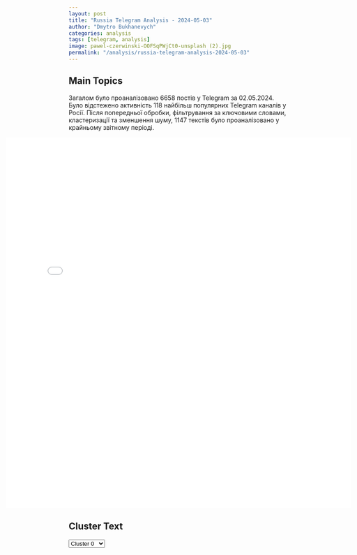 ```yaml
---
layout: post
title: "Russia Telegram Analysis - 2024-05-03"
author: "Dmytro Bukhanevych"
categories: analysis
tags: [telegram, analysis]
image: pawel-czerwinski-OOFSqPWjCt0-unsplash (2).jpg
permalink: "/analysis/russia-telegram-analysis-2024-05-03"
---
```


<style>
    /* Adjusting iframe-container styles */
    .wide-iframe-container {
        width: calc(100% + 30vw);  /* Extending the width */
        margin-left: -15vw;       /* Negative margin to push to the left */
        overflow: hidden;         /* In case the iframe content spills over */
    }

    .wide-iframe-container iframe {
        width: 100%;  /* Making the iframe take the full width of its container */
        border: none; /* Removing any borders from the iframe */
    }

    /* Toggle mechanism */
    .hidden {
        display: none;
    }
    
    .show-content-target:checked + .show-content {
        display: block;
    }
</style>

<h2>Main Topics</h2>
<p>Загалом було проаналізовано 6658 постів у Telegram за 02.05.2024. Було відстежено активність 118 найбільш популярних Telegram каналів у Росії. Після попередньої обробки, фільтрування за ключовими словами, кластеризації та зменшення шуму, 1147 текстів було проаналізовано у крайньому звітному періоді.</p>
<!-- Embedding Main Plotly Visualization -->
<div class="wide-iframe-container">
    <iframe src="{{site.baseurl}}/visualizations/2024-05-03/fig_topics_time.html" height="850"></iframe>
</div>


<h2>Cluster Text</h2>

<!-- Dropdown to select a cluster -->
<select id="clusterSelector" onchange="displayClusterText()">
<option value="0">Cluster 0</option><option value="1">Cluster 1</option><option value="2">Cluster 2</option><option value="3">Cluster 3</option><option value="4">Cluster 4</option><option value="5">Cluster 5</option><option value="6">Cluster 6</option><option value="7">Cluster 7</option><option value="8">Cluster 8</option><option value="9">Cluster 9</option><option value="10">Cluster 10</option><option value="11">Cluster 11</option><option value="12">Cluster 12</option><option value="13">Cluster 13</option><option value="14">Cluster 14</option>
</select>

<!-- Display area for the selected cluster's text -->
<div id="clusterTextDisplay" class="hidden"></div>

<script type="text/javascript">
    var clusterDetails = {"0": "<b>Total Posts:</b> 219<br><b>Date:</b> 2024-05-02 16:27:04+00:00<br><b>Author:</b> mozhemobyasnit<br><b>Link:</b> https://t.me/s/mozhemobyasnit/17869<br><b>Subscribers:</b> 475116<br><b>Text:</b> \u0422\u0435\u043a\u0441\u0442: \ud83e\udd80\ud83e\uddd1\u200d\u2708\ufe0f\u2753\u00ab\u0414\u044e\u043c\u0438\u043d \u043c\u043e\u0436\u0435\u0442 \u043e\u043a\u0430\u0437\u0430\u0442\u044c\u0441\u044f \u043a\u043e\u043c\u043f\u0440\u043e\u043c\u0438\u0441\u0441\u043d\u044b\u043c \u0432\u0430\u0440\u0438\u0430\u043d\u0442\u043e\u043c\u00bb. \u0410\u0431\u0431\u0430\u0441 \u0413\u0430\u043b\u043b\u044f\u043c\u043e\u0432 \u2014 \u043e \u0448\u0430\u043d\u0441\u0430\u0445 \u0428\u043e\u0439\u0433\u0443 \u0443\u0441\u0438\u0434\u0435\u0442\u044c \u0432 \u043a\u0440\u0435\u0441\u043b\u0435 \u043c\u0438\u043d\u0438\u0441\u0442\u0440\u0430 \u043e\u0431\u043e\u0440\u043e\u043d\u044b \u0438 \u0432\u043e\u0437\u043c\u043e\u0436\u043d\u043e\u043c \u043a\u0430\u043d\u0434\u0438\u0434\u0430\u0442\u0435 \u043d\u0430 \u0435\u0433\u043e \u0437\u0430\u043c\u0435\u043d\u0443.\u0421\u0435\u0433\u043e\u0434\u043d\u044f \u0412\u043b\u0430\u0434\u0438\u043c\u0438\u0440 \u041f\u0443\u0442\u0438\u043d \u043f\u0440\u043e\u0432\u0435\u043b \u0432\u0441\u0442\u0440\u0435\u0447\u0443 \u0441 \u0433\u0443\u0431\u0435\u0440\u043d\u0430\u0442\u043e\u0440\u043e\u043c \u0422\u0443\u043b\u044c\u0441\u043a\u043e\u0439 \u043e\u0431\u043b\u0430\u0441\u0442\u0438. \u0410\u043b\u0435\u043a\u0441\u0435\u0439 \u0414\u044e\u043c\u0438\u043d \u043d\u0430\u0447\u0430\u043b \u0440\u0430\u0437\u0433\u043e\u0432\u043e\u0440 \u0441 \u0440\u0430\u0441\u0441\u043a\u0430\u0437\u0430 \u043e \u043f\u043e\u0434\u0434\u0435\u0440\u0436\u043a\u0435 \u0443\u0447\u0430\u0441\u0442\u043d\u0438\u043a\u043e\u0432 \u0432\u043e\u0439\u043d\u044b. \u041d\u0430\u043a\u0430\u043d\u0443\u043d\u0435 \u043c\u0430\u0439\u0441\u043a\u043e\u0439 \u0440\u043e\u0442\u0430\u0446\u0438\u0438 \u043f\u0440\u0430\u0432\u0438\u0442\u0435\u043b\u044c\u0441\u0442\u0432\u0430 \u043e\u0441\u043d\u043e\u0432\u043d\u0430\u044f \u0438\u043d\u0442\u0440\u0438\u0433\u0430 \u2014\u00a0\u0441\u0443\u0434\u044c\u0431\u0430 \u0433\u043b\u0430\u0432\u044b \u041c\u0438\u043d\u043e\u0431\u043e\u0440\u043e\u043d\u044b, \u0447\u0435\u0439 \u0437\u0430\u043c\u0435\u0441\u0442\u0438\u0442\u0435\u043b\u044c \u0422\u0438\u043c\u0443\u0440 \u0418\u0432\u0430\u043d\u043e\u0432 \u043e\u043a\u0430\u0437\u0430\u043b\u0441\u044f \u0432 \u0430\u043f\u0440\u0435\u043b\u0435 \u0437\u0430 \u0440\u0435\u0448\u0435\u0442\u043a\u043e\u0439. \u00ab\u0417\u043d\u0430\u044e, \u0447\u0442\u043e \u043a\u043b\u0430\u043d \u041a\u043e\u0432\u0430\u043b\u044c\u0447\u0443\u043a\u043e\u0432 \u0431\u044b\u043b \u0431\u044b \u0440\u0430\u0434 \u0432\u0438\u0434\u0435\u0442\u044c \u043d\u0430 \u044d\u0442\u043e\u043c \u043c\u0435\u0441\u0442\u0435 \u0414\u044e\u043c\u0438\u043d\u0430, \u2014 \u0440\u0430\u0441\u0441\u043a\u0430\u0437\u0430\u043b \u0432 \u0438\u043d\u0442\u0435\u0440\u0432\u044c\u044e \u00ab\u041c\u041e\u00bb \u043f\u043e\u043b\u0438\u0442\u043e\u043b\u043e\u0433, \u044d\u043a\u0441-\u0441\u043f\u0438\u0447\u0440\u0430\u0439\u0442\u0435\u0440 \u041f\u0443\u0442\u0438\u043d\u0430 \u0410\u0431\u0431\u0430\u0441 \u0413\u0430\u043b\u043b\u044f\u043c\u043e\u0432 (\u043f\u0440\u0438\u0437\u043d\u0430\u043d \u041c\u0438\u043d\u044e\u0441\u0442\u043e\u043c \u0420\u0424 \u0438\u043d\u043e\u0430\u0433\u0435\u043d\u0442\u043e\u043c). \u2014  \u042d\u0442\u043e \u0441\u0435\u0440\u044c\u0435\u0437\u043d\u044b\u0435 \u0438\u0433\u0440\u043e\u043a\u0438, \u0445\u043e\u0442\u044f \u0441\u0435\u0439\u0447\u0430\u0441 \u0438\u0445 \u043f\u043e\u0437\u0438\u0446\u0438\u0438 \u0441\u043b\u0430\u0431\u0435\u044e\u0442 \u043f\u043e \u0441\u0440\u0430\u0432\u043d\u0435\u043d\u0438\u044e \u0441 \u043f\u043e\u0437\u0438\u0446\u0438\u044f\u043c\u0438 \u0433\u0440\u0443\u043f\u043f\u044b \u041f\u0430\u0442\u0440\u0443\u0448\u0435\u0432\u0430. \u0418 \u0443 \u041f\u0443\u0442\u0438\u043d\u0430 \u043b\u0438\u0447\u043d\u044b\u0435 \u043e\u0442\u043d\u043e\u0448\u0435\u043d\u0438\u044f \u0441 \u0414\u044e\u043c\u0438\u043d\u044b\u043c \u043e\u0447\u0435\u043d\u044c \u0445\u043e\u0440\u043e\u0448\u0438\u0435\u00bb. \u00ab\u0414\u044e\u043c\u0438\u043d \u2014 \u043e\u0434\u0438\u043d \u0438\u0437 \u043d\u0435\u043c\u043d\u043e\u0433\u0438\u0445, \u043a\u0442\u043e \u043c\u043e\u0436\u0435\u0442 \u043d\u0430\u043b\u0430\u0434\u0438\u0442\u044c \u0434\u0438\u0430\u043b\u043e\u0433 \u0441\u043e \u0432\u0441\u0435\u043c\u0438, \u2014 \u043f\u0440\u043e\u0434\u043e\u043b\u0436\u0430\u0435\u0442 \u044d\u043a\u0441\u043f\u0435\u0440\u0442. \u2014 \u0418 \u0441 \u0421\u0435\u0447\u0438\u043d\u044b\u043c: \u0443 \u043d\u0438\u0445 \u0440\u0430\u043d\u044c\u0448\u0435 \u0431\u044b\u043b\u0438 \u043f\u0440\u043e\u0442\u0438\u0432\u043e\u0440\u0435\u0447\u0438\u044f, \u043d\u043e \u0432 \u043f\u043e\u0441\u043b\u0435\u0434\u043d\u0438\u0435 \u0433\u043e\u0434\u044b \u043e\u043d\u0438 \u0438\u0445 \u0441\u043d\u044f\u043b\u0438. \u0414\u044e\u043c\u0438\u043d \u043c\u043e\u0436\u0435\u0442 \u043e\u043a\u0430\u0437\u0430\u0442\u044c\u0441\u044f \u043a\u043e\u043c\u043f\u0440\u043e\u043c\u0438\u0441\u0441\u043d\u044b\u043c \u0432\u0430\u0440\u0438\u0430\u043d\u0442\u043e\u043c\u00bb.\u0415\u0441\u043b\u0438 \u041f\u0443\u0442\u0438\u043d \u0440\u0435\u0448\u0438\u0442 \u043c\u0435\u043d\u044f\u0442\u044c \u0440\u0443\u043a\u043e\u0432\u043e\u0434\u0441\u0442\u0432\u043e \u041c\u0438\u043d\u043e\u0431\u043e\u0440\u043e\u043d\u044b, \u0442\u043e \u0443 \u043d\u0435\u0433\u043e \u0435\u0441\u0442\u044c \u0434\u043b\u044f \u044d\u0442\u043e\u0433\u043e \u0432\u0441\u0435 \u043e\u0441\u043d\u043e\u0432\u0430\u043d\u0438\u044f: \u00ab\u041e\u043d\u0438 \u043f\u043e\u0434\u0432\u0435\u043b\u0438 \u043f\u0440\u0435\u0437\u0438\u0434\u0435\u043d\u0442\u0430, \u043f\u043e\u0434\u0441\u0442\u0430\u0432\u0438\u043b\u0438 \u0435\u0433\u043e. \u041e\u043d, \u043e\u043f\u0438\u0440\u0430\u044f\u0441\u044c \u043d\u0430 \u0438\u0445 \u0438\u043d\u0444\u043e\u0440\u043c\u0430\u0446\u0438\u044e \u043e \u0441\u043e\u0441\u0442\u043e\u044f\u043d\u0438\u0438 \u0430\u0440\u043c\u0438\u0438, \u043d\u0430\u043c\u0435\u0440\u0435\u0432\u0430\u043b\u0441\u044f \u0432\u0437\u044f\u0442\u044c \u041a\u0438\u0435\u0432 \u0437\u0430 \u0442\u0440\u0438 \u0434\u043d\u044f. \u041f\u0440\u043e\u0448\u043b\u043e \u0443\u0436\u0435 \u0431\u043e\u043b\u044c\u0448\u0435 \u0434\u0432\u0443\u0445 \u043b\u0435\u0442, \u0430 \u0442\u043e\u043f\u0447\u0443\u0442\u0441\u044f \u0431\u0435\u0441\u043a\u043e\u043d\u0435\u0447\u043d\u043e \u0434\u0430\u043b\u0435\u043a\u043e \u043e\u0442 \u041a\u0438\u0435\u0432\u0430\u00bb. \u041d\u043e \u041f\u0443\u0442\u0438\u043d \u043d\u0435 \u0441\u043b\u0443\u0447\u0430\u0439\u043d\u043e \u0442\u044f\u043d\u0435\u0442 \u0441 \u0440\u0435\u0448\u0435\u043d\u0438\u0435\u043c \u043e \u0441\u043c\u0435\u043d\u0435 \u043c\u0438\u043d\u0438\u0441\u0442\u0440\u0430: \u00ab\u042d\u0442\u043e \u0442\u0430\u043a\u043e\u0435 \u043e\u0440\u0443\u0436\u0438\u0435, \u043f\u0440\u0438\u043c\u0435\u043d\u0438\u0442\u044c \u043a\u043e\u0442\u043e\u0440\u043e\u0435 \u043c\u043e\u0436\u043d\u043e \u0442\u043e\u043b\u044c\u043a\u043e \u043e\u0434\u0438\u043d \u0440\u0430\u0437. \u041f\u0440\u0438\u043d\u0446\u0438\u043f\u0438\u0430\u043b\u044c\u043d\u043e \u0432\u0430\u0436\u043d\u044b\u0439 \u0432\u043e\u043f\u0440\u043e\u0441, \u043a\u043e\u0433\u0434\u0430 \u044d\u0442\u043e \u0434\u0435\u043b\u0430\u0442\u044c. \u041d\u0435 \u0443\u0432\u0435\u0440\u0435\u043d, \u0447\u0442\u043e \u041f\u0443\u0442\u0438\u043d \u0441\u0435\u0439\u0447\u0430\u0441 \u043f\u0440\u0438\u043d\u044f\u043b \u0440\u0435\u0448\u0435\u043d\u0438\u0435 \u043e\u0431 \u043e\u0442\u0441\u0442\u0430\u0432\u043a\u0435 \u0428\u043e\u0439\u0433\u0443\u00bb\u0410\u0440\u0435\u0441\u0442 \u0437\u0430\u043c\u0435\u0441\u0442\u0438\u0442\u0435\u043b\u044f \u0428\u043e\u0439\u0433\u0443 \u0422\u0438\u043c\u0443\u0440\u0430 \u0418\u0432\u0430\u043d\u043e\u0432\u0430 \u0432 \u043b\u044e\u0431\u043e\u043c \u0441\u043b\u0443\u0447\u0430\u0435 \u0441\u0432\u0438\u0434\u0435\u0442\u0435\u043b\u044c\u0441\u0442\u0432\u0443\u0435\u0442 \u043e \u0442\u043e\u043c, \u0447\u0442\u043e \u0441\u0430\u043c\u043e\u0433\u043e \u043c\u0438\u043d\u0438\u0441\u0442\u0440\u0430 \u043f\u043e\u043d\u0438\u0437\u0438\u043b\u0438 \u0432 \u043f\u043e\u043b\u0438\u0442\u0438\u0447\u0435\u0441\u043a\u043e\u0439 \u0438\u0435\u0440\u0430\u0440\u0445\u0438\u0438, \u0441\u0447\u0438\u0442\u0430\u0435\u0442 \u043f\u043e\u043b\u0438\u0442\u043e\u043b\u043e\u0433: \u00ab\u0420\u0430\u043d\u044c\u0448\u0435 \u0428\u043e\u0439\u0433\u0443 \u0431\u044b\u043b \u043d\u0435\u043f\u0440\u0438\u043a\u0430\u0441\u0430\u0435\u043c\u044b\u043c. \u0418 \u044d\u0442\u043e \u043a\u0430\u0441\u0430\u043b\u043e\u0441\u044c \u043d\u0435 \u0442\u043e\u043b\u044c\u043a\u043e \u0435\u0433\u043e \u043b\u0438\u0447\u043d\u043e, \u043d\u043e \u0438 \u0431\u043b\u0438\u0436\u0430\u0439\u0448\u0435\u0433\u043e \u043e\u043a\u0440\u0443\u0436\u0435\u043d\u0438\u044f. \u0422\u0435\u043f\u0435\u0440\u044c \u043e\u043d, \u043a\u0430\u043a \u043c\u0438\u043d\u0438\u043c\u0443\u043c, \u043e\u043f\u0443\u0441\u0442\u0438\u043b\u0441\u044f \u043d\u0430 \u0443\u0440\u043e\u0432\u0435\u043d\u044c \u043d\u0438\u0436\u0435. \u0410 \u043c\u043e\u0436\u0435\u0442 \u0438 \u0431\u043e\u043b\u044c\u0448\u0435, \u0447\u0435\u043c \u043d\u0430 \u043e\u0434\u0438\u043d \u0443\u0440\u043e\u0432\u0435\u043d\u044c\u00bb.\u041f\u043e\u0434\u0440\u043e\u0431\u043d\u0435\u0435 \u043e \u0441\u0443\u0434\u044c\u0431\u0435 \u0428\u043e\u0439\u0433\u0443 \u0441\u043c\u043e\u0442\u0440\u0438\u0442\u0435 \u0432 \u043d\u0430\u0448\u0435\u0439 \u043f\u0440\u043e\u0433\u0440\u0430\u043c\u043c\u0435", "1": "<b>Total Posts:</b> 223<br><b>Date:</b> 2024-05-02 07:02:14+00:00<br><b>Author:</b> tass_agency<br><b>Link:</b> https://t.me/s/tass_agency/246497<br><b>Subscribers:</b> 412483<br><b>Text:</b> \u0422\u0435\u043a\u0441\u0442: \u25b6\ufe0f \u0416\u0438\u0432\u0430\u044f \u0441\u0438\u043b\u0430 \u0438 \u0441\u043a\u043b\u0430\u0434 \u0441 \u0431\u043e\u0435\u043f\u0440\u0438\u043f\u0430\u0441\u0430\u043c\u0438 \u0412\u0421\u0423 \u0443\u043d\u0438\u0447\u0442\u043e\u0436\u0435\u043d\u044b \u0440\u0430\u0441\u0447\u0435\u0442\u0430\u043c\u0438 FPV-\u0434\u0440\u043e\u043d\u043e\u0432 \u042e\u0436\u043d\u043e\u0439 \u0433\u0440\u0443\u043f\u043f\u0438\u0440\u043e\u0432\u043a\u0438 \u0432\u043e\u0439\u0441\u043a \u043d\u0430 \u0434\u043e\u043d\u0435\u0446\u043a\u043e\u043c \u043d\u0430\u043f\u0440\u0430\u0432\u043b\u0435\u043d\u0438\u0438. \u041e\u0431 \u044d\u0442\u043e\u043c \u0441\u043e\u043e\u0431\u0449\u0438\u043b\u0438 \u0432 \u041c\u041e \u0420\u0424.\u0412\u0438\u0434\u0435\u043e: \u041c\u0438\u043d\u043e\u0431\u043e\u0440\u043e\u043d\u044b \u0420\u043e\u0441\u0441\u0438\u0438/\u0422\u0410\u0421\u0421", "2": "<b>Total Posts:</b> 24<br><b>Date:</b> 2024-05-02 17:50:21+00:00<br><b>Author:</b> bbbreaking<br><b>Link:</b> https://t.me/s/bbbreaking/180869<br><b>Subscribers:</b> 1724388<br><b>Text:</b> \u0422\u0435\u043a\u0441\u0442: \u26a1\ufe0f\u0413\u043b\u0430\u0432\u0430 \u041c\u0418\u0414 \u0412\u0435\u043b\u0438\u043a\u043e\u0431\u0440\u0438\u0442\u0430\u043d\u0438\u0438 \u0414\u044d\u0432\u0438\u0434 \u041a\u044d\u043c\u0435\u0440\u043e\u043d \u0432\u043e \u0432\u0440\u0435\u043c\u044f \u0432\u0438\u0437\u0438\u0442\u0430 \u0432 \u041a\u0438\u0435\u0432 \u0437\u0430\u044f\u0432\u0438\u043b, \u0447\u0442\u043e \u0423\u043a\u0440\u0430\u0438\u043d\u0430 \u0438\u043c\u0435\u0435\u0442 \u043f\u0440\u0430\u0432\u043e \u043d\u0430\u043d\u043e\u0441\u0438\u0442\u044c \u0443\u0434\u0430\u0440\u044b \u043f\u043e \u0442\u0435\u0440\u0440\u0438\u0442\u043e\u0440\u0438\u0438 \u0420\u043e\u0441\u0441\u0438\u0438 \u0431\u0440\u0438\u0442\u0430\u043d\u0441\u043a\u0438\u043c \u043e\u0440\u0443\u0436\u0438\u0435\u043c \u2014 Reuters", "3": "<b>Total Posts:</b> 27<br><b>Date:</b> 2024-05-02 06:19:58+00:00<br><b>Author:</b> yurasumy<br><b>Link:</b> https://t.me/s/yurasumy/14973<br><b>Subscribers:</b> 2871965<br><b>Text:</b> \u0422\u0435\u043a\u0441\u0442: \ud83c\uddfa\ud83c\uddf8\ud83d\udc4e\ud83c\udfff\u0417\u0430\u043a\u0440\u044b\u0432\u0430\u0442\u044c \u0446\u0435\u043b\u044b\u0435 \u0443\u043d\u0438\u0432\u0435\u0440\u0441\u0438\u0442\u0435\u0442\u044b, \u0447\u0442\u043e\u0431\u044b \u043f\u0440\u0435\u043a\u0440\u0430\u0442\u0438\u0442\u044c \u043f\u0440\u043e\u0442\u0435\u0441\u0442\u044b \u0441\u0442\u0443\u0434\u0435\u043d\u0442\u043e\u0432, \u2013 \u043d\u043e\u0443-\u0445\u0430\u0443 \u00ab\u043e\u043f\u043b\u043e\u0442\u0430 \u0434\u0435\u043c\u043e\u043a\u0440\u0430\u0442\u0438\u0438\u00bb. \u0428\u0442\u0430\u0442\u043e\u0432\u0441\u043a\u0443\u044e \u0430\u0431\u0438\u0442\u0443\u0440\u0443 \u043e\u0444\u0438\u0446\u0438\u0430\u043b\u044c\u043d\u043e \u043b\u0438\u0448\u0430\u044e\u0442 \u0441\u0432\u043e\u0431\u043e\u0434\u044b \u0441\u043b\u043e\u0432\u0430.\u041a\u043e\u043d\u0433\u0440\u0435\u0441\u0441\u043c\u0435\u043d\u044b \u0421\u0428\u0410 \u043f\u0440\u0438\u043d\u044f\u043b\u0438 \u0437\u0430\u043a\u043e\u043d\u043e\u043f\u0440\u043e\u0435\u043a\u0442, \u043f\u0440\u043e\u0442\u0438\u0432 \u043c\u0430\u0441\u0441\u043e\u0432\u044b\u0445 \u0430\u043a\u0446\u0438\u0439 \u043f\u0440\u043e\u0442\u0435\u0441\u0442\u0430, \u043f\u0440\u043e\u0445\u043e\u0434\u044f\u0449\u0438\u0445 \u043d\u0430 \u0442\u0435\u0440\u0440\u0438\u0442\u043e\u0440\u0438\u0438 \u0443\u043d\u0438\u0432\u0435\u0440\u0441\u0438\u0442\u0435\u0442\u0441\u043a\u0438\u0445 \u043a\u0430\u043c\u043f\u0443\u0441\u043e\u0432, \u0438 \u043d\u0430\u043f\u0440\u0430\u0432\u043b\u0435\u043d\u043d\u044b\u0445 \u043f\u0440\u043e\u0442\u0438\u0432 \u0434\u0435\u0439\u0441\u0442\u0432\u0438\u0439 \u0412\u0430\u0448\u0438\u043d\u0433\u0442\u043e\u043d\u0430, \u043f\u043e\u0434\u0434\u0435\u0440\u0436\u0438\u0432\u0430\u044e\u0449\u0438\u0445 \u043f\u043e\u043b\u0438\u0442\u0438\u043a\u0443 \u0422\u0435\u043b\u044c-\u0410\u0432\u0438\u0432\u0430 \u2013 \u0433\u0435\u043d\u043e\u0446\u0438\u0434\u0430 \u043f\u0430\u043b\u0435\u0441\u0442\u0438\u043d\u0446\u0435\u0432. \u0414\u043e\u043a\u0443\u043c\u0435\u043d\u0442, \u0432 \u0447\u0430\u0441\u0442\u043d\u043e\u0441\u0442\u0438, \u043f\u043e\u0437\u0432\u043e\u043b\u0438\u0442 \u0432\u043b\u0430\u0441\u0442\u044f\u043c \u00ab\u043e\u0442\u043a\u0430\u0437\u044b\u0432\u0430\u0442\u044c \u0432 \u0444\u0438\u043d\u0430\u043d\u0441\u0438\u0440\u043e\u0432\u0430\u043d\u0438\u0438 \u0443\u043d\u0438\u0432\u0435\u0440\u0441\u0438\u0442\u0435\u0442\u043e\u0432, \u043d\u0430 \u0442\u0435\u0440\u0440\u0438\u0442\u043e\u0440\u0438\u0438 \u043a\u043e\u0442\u043e\u0440\u044b\u0445 \u043f\u0440\u043e\u0445\u043e\u0434\u044f\u0442 \u0430\u043d\u0442\u0438\u0441\u0435\u043c\u0438\u0442\u0441\u043a\u0438\u0435 \u043c\u0438\u0442\u0438\u043d\u0433\u0438\u00bb.\u00ab\u041f\u043e\u0434\u0432\u0435\u0441\u0442\u0438 \u043f\u043e\u0434 \u044d\u0442\u0443 \u00ab\u0444\u0438\u043d\u0430\u043d\u0441\u043e\u0432\u0443\u044e \u0433\u0438\u043b\u044c\u043e\u0442\u0438\u043d\u0443\u00bb \u043c\u043e\u0436\u043d\u043e \u043f\u0440\u0438 \u0436\u0435\u043b\u0430\u043d\u0438\u0438 \u043b\u044e\u0431\u043e\u0439 \u043f\u0440\u043e\u0442\u0435\u0441\u0442 \u0432 \u043b\u044e\u0431\u043e\u043c \u0432\u0443\u0437\u0435\u00bb,  \u2013 \u043e\u0441\u0442\u0440\u043e\u0439 \u043a\u0440\u0438\u0442\u0438\u043a\u0435 \u043f\u043e\u0434\u0432\u0435\u0440\u0433\u0430\u044e\u0442 \u0434\u043e\u043a\u0443\u043c\u0435\u043d\u0442 \u0430\u043c\u0435\u0440\u0438\u043a\u0430\u043d\u0441\u043a\u0438\u0435 \u043f\u0440\u0430\u0432\u043e\u0437\u0430\u0449\u0438\u0442\u043d\u0438\u043a\u0438. \u0417\u0430\u043a\u043e\u043d\u043e\u043f\u0440\u043e\u0435\u043a\u0442 \u0434\u043e\u043b\u0436\u0435\u043d \u0440\u0430\u0441\u0441\u043c\u043e\u0442\u0440\u0435\u0442\u044c \u0435\u0449\u0435 \u0438 \u0421\u0435\u043d\u0430\u0442. \u0417\u0430 \u043d\u0438\u043c, \u0433\u0434\u0435 \u0431\u043e\u043b\u044c\u0448\u0438\u043d\u0441\u0442\u0432\u043e \u00ab\u0434\u0435\u043c\u043e\u043a\u0440\u0430\u0442\u043e\u0432\u00bb, \u00ab\u0434\u0435\u043b\u043e \u043d\u0435 \u0437\u0430\u0440\u0436\u0430\u0432\u0435\u0435\u0442\u00bb. \u00ab\u041f\u0440\u0438\u043d\u044f\u0442\u0438\u0435 \u043f\u043e\u0434\u043e\u0431\u043d\u043e\u0433\u043e \u0437\u0430\u043a\u043e\u043d\u0430 \u2013 \u044d\u0442\u043e \u043d\u0430\u0440\u0443\u0448\u0435\u043d\u0438\u0435\u043c \u043f\u0435\u0440\u0432\u043e\u0439 \u043f\u043e\u043f\u0440\u0430\u0432\u043a\u0438 \u043a \u041a\u043e\u043d\u0441\u0442\u0438\u0442\u0443\u0446\u0438\u0438 \u0421\u0428\u0410, \u043a\u043e\u0442\u043e\u0440\u0430\u044f \u0437\u0430\u0449\u0438\u0449\u0430\u0435\u0442 \u0441\u0432\u043e\u0431\u043e\u0434\u0443 \u0441\u043b\u043e\u0432\u0430\u00bb, \u2013 \u043f\u043e\u0434\u0447\u0435\u0440\u043a\u0438\u0432\u0430\u0435\u0442 \u0434\u0430\u0436\u0435 The Washington Post. \u041a\u043e\u043f\u044b \u0437\u0430\u0434\u0435\u0440\u0436\u0430\u043b\u0430 \u0443\u0436\u0435 \u0431\u043e\u043b\u0435\u0435 1 000 \u0443\u0447\u0430\u0441\u0442\u043d\u0438\u043a\u043e\u0432 \u043f\u0440\u043e\u0442\u0435\u0441\u0442\u0430, \u043f\u043e \u0434\u0430\u043d\u043d\u044b\u043c \u0430\u043c\u0435\u0440\u0438\u043a\u0430\u043d\u0441\u043a\u0438\u0445 \u0421\u041c\u0418. \u041f\u043e\u043b\u0438\u0446\u0438\u044f \u043d\u0435 \u0446\u0435\u0440\u0435\u043c\u043e\u043d\u0438\u0442\u0441\u044f, \u043a\u0430\u043c\u043f\u0443\u0441\u044b \u0431\u0435\u0440\u0443\u0442 \u0448\u0442\u0443\u0440\u043c\u043e\u043c, \u0437\u0430\u0434\u0435\u0440\u0436\u0430\u043d\u0438\u044f \u0436\u0435\u0441\u0442\u043a\u0438\u0435, \u0434\u043b\u044f \u0440\u0430\u0437\u0433\u043e\u043d\u0430 \u043f\u0440\u043e\u0442\u0435\u0441\u0442\u0443\u044e\u0449\u0438\u0445 \u043f\u0440\u0438\u043c\u0435\u043d\u044f\u044e\u0442 \u0440\u0435\u0437\u0438\u043d\u043e\u0432\u044b\u0435 \u043f\u0443\u043b\u0438, \u043f\u0435\u0440\u0446\u043e\u0432\u044b\u0439 \u0433\u0430\u0437, \u0432\u043e\u0434\u043e\u043c\u0435\u0442\u044b.\u041e\u0431\u0441\u0443\u0436\u0434\u0435\u043d\u0438\u0435 | \u041f\u0440\u0438\u0441\u043b\u0430\u0442\u044c \u043d\u043e\u0432\u043e\u0441\u0442\u044c", "4": "<b>Total Posts:</b> 111<br><b>Date:</b> 2024-05-02 21:07:26+00:00<br><b>Author:</b> ostashkonews<br><b>Link:</b> https://t.me/s/OstashkoNews/133175<br><b>Subscribers:</b> 389675<br><b>Text:</b> \u0422\u0435\u043a\u0441\u0442: \ud83c\uddfa\ud83c\udde6\u2716\ufe0f\ud83c\uddf7\ud83c\uddfa \u0423\u043a\u0440\u0430\u0438\u043d\u0430 \u043d\u0435 \u0441\u043c\u043e\u0436\u0435\u0442 \u0432 \u043e\u0434\u0438\u043d\u043e\u0447\u043a\u0443 \u043f\u043e\u0431\u0435\u0434\u0438\u0442\u044c \u0432 \u043a\u043e\u043d\u0444\u043b\u0438\u043a\u0442\u0435 \u0441 \u0420\u043e\u0441\u0441\u0438\u0435\u0439 \u043d\u0430 \u043f\u043e\u043b\u0435 \u0431\u043e\u044f \u2014 \u0437\u0430\u043c\u0433\u043b\u0430\u0432\u044b \u0413\u0423\u0420 \u0421\u043a\u0438\u0431\u0438\u0446\u043a\u0438\u0439\u26ab\ufe0f \u041f\u043e \u0441\u043b\u043e\u0432\u0430\u043c \u0443\u043a\u0440\u0430\u0438\u043d\u0441\u043a\u043e\u0433\u043e \u0433\u0435\u043d\u0435\u0440\u0430\u043b\u0430, \u0420\u043e\u0441\u0441\u0438\u044f \u0437\u043d\u0430\u043b\u0430, \u0447\u0442\u043e \u0432 \u0430\u043f\u0440\u0435\u043b\u0435 \u0438 \u043c\u0430\u0435 \u0443 \u0412\u0421\u0423 \u043d\u0430\u0441\u0442\u0443\u043f\u044f\u0442 \u0442\u0440\u0443\u0434\u043d\u043e\u0441\u0442\u0438 \u0438\u0437-\u0437\u0430 \u043d\u0435\u0445\u0432\u0430\u0442\u043a\u0438 \u043e\u0440\u0443\u0436\u0438\u044f. \u0421\u0435\u0439\u0447\u0430\u0441 \u0412\u0421 \u0420\u0424 \u0434\u0435\u0439\u0441\u0442\u0432\u0443\u044e\u0442, \u043a\u0430\u043a \u00ab\u0435\u0434\u0438\u043d\u043e\u0435 \u0442\u0435\u043b\u043e\u00bb \u0441 \u0447\u0435\u0442\u043a\u0438\u043c \u043f\u043b\u0430\u043d\u043e\u043c \u0438 \u043f\u043e\u0434 \u0446\u0435\u043d\u0442\u0440\u0430\u043b\u0438\u0437\u043e\u0432\u0430\u043d\u043d\u044b\u043c \u043a\u043e\u043c\u0430\u043d\u0434\u043e\u0432\u0430\u043d\u0438\u0435\u043c, \u0430 \u0443\u043a\u0440\u0430\u0438\u043d\u0441\u043a\u0438\u043c \u0431\u043e\u0435\u0432\u0438\u043a\u0430\u043c \u00ab\u0442\u044f\u0436\u0435\u043b\u043e, \u043a\u0430\u043a \u043d\u0438\u043a\u043e\u0433\u0434\u0430\u00bb.\u26ab\ufe0f \u0421\u043a\u0438\u0431\u0438\u0446\u043a\u0438\u0439 \u0437\u0430\u044f\u0432\u0438\u043b, \u0447\u0442\u043e \u0440\u043e\u0441\u0441\u0438\u0439\u0441\u043a\u0438\u0435 \u0432\u043e\u0439\u0441\u043a\u0430 \u0433\u043e\u0442\u043e\u0432\u044f\u0442\u0441\u044f \u043a \u043d\u0430\u0441\u0442\u0443\u043f\u043b\u0435\u043d\u0438\u044e \u0432 \u0425\u0430\u0440\u044c\u043a\u043e\u0432\u0441\u043a\u043e\u0439 \u0438 \u0421\u0443\u043c\u0441\u043a\u043e\u0439 \u043e\u0431\u043b\u0430\u0441\u0442\u044f\u0445. \u041e\u043f\u0435\u0440\u0430\u0446\u0438\u044f \u043f\u043b\u0430\u043d\u0438\u0440\u0443\u0435\u0442\u0441\u044f \u0432 \u043a\u043e\u043d\u0446\u0435 \u043c\u0430\u044f \u2013 \u043d\u0430\u0447\u0430\u043b\u0435 \u0438\u044e\u043d\u044f.\u26ab\ufe0f\u0421\u0435\u0439\u0447\u0430\u0441 \u043e\u0431\u0435 \u0441\u0442\u043e\u0440\u043e\u043d\u044b \u0431\u043e\u0440\u044e\u0442\u0441\u044f \u0437\u0430 \u00ab\u0441\u0430\u043c\u0443\u044e \u0432\u044b\u0433\u043e\u0434\u043d\u0443\u044e \u043f\u043e\u0437\u0438\u0446\u0438\u044e\u00bb, \u043d\u043e \u0441\u043e\u0434\u0435\u0440\u0436\u0430\u0442\u0435\u043b\u044c\u043d\u044b\u0435 \u043f\u0435\u0440\u0435\u0433\u043e\u0432\u043e\u0440\u044b \u043c\u043e\u0433\u0443\u0442 \u043d\u0430\u0447\u0430\u0442\u044c\u0441\u044f \u043d\u0435 \u0440\u0430\u043d\u044c\u0448\u0435, \u0447\u0435\u043c \u0432\u043e \u0432\u0442\u043e\u0440\u043e\u0439 \u043f\u043e\u043b\u043e\u0432\u0438\u043d\u0435 2025 \u0433\u043e\u0434\u0430, \u043f\u043e\u0434\u0447\u0435\u0440\u043a\u043d\u0443\u043b \u0433\u0435\u043d\u0435\u0440\u0430\u043b \u0432 \u0438\u043d\u0442\u0435\u0440\u0432\u044c\u044e The Economist.", "5": "<b>Total Posts:</b> 38<br><b>Date:</b> 2024-05-02 17:30:41+00:00<br><b>Author:</b> readovkanews<br><b>Link:</b> https://t.me/s/readovkanews/79182<br><b>Subscribers:</b> 2544256<br><b>Text:</b> \u0422\u0435\u043a\u0441\u0442: C \u0442\u0440\u0430\u0433\u0435\u0434\u0438\u0438 \u0432 \u0414\u043e\u043c\u0435 \u043f\u0440\u043e\u0444\u0441\u043e\u044e\u0437\u043e\u0432 \u043f\u0440\u043e\u0448\u043b\u0438 10 \u0434\u043e\u043b\u0433\u0438\u0445 \u043b\u0435\u0442\u0412 \u0434\u0430\u043b\u0435\u043a\u043e\u043c 2014 \u0433\u043e\u0434\u0443 \u0432 \u0414\u043e\u043c\u0435 \u043f\u0440\u043e\u0444\u0441\u043e\u044e\u0437\u043e\u0432 \u0432 \u041e\u0434\u0435\u0441\u0441\u0435 \u043f\u0440\u043e\u0438\u0437\u043e\u0448\u043b\u043e \u043c\u0430\u0441\u0441\u043e\u0432\u043e\u0435 \u0443\u0431\u0438\u0439\u0441\u0442\u0432\u043e. \u0423\u043a\u0440\u0430\u0438\u043d\u0441\u043a\u0438\u0435 \u043d\u0430\u0446\u0438\u0441\u0442\u044b \u0443\u0431\u0438\u043b\u0438 42 \u0447\u0435\u043b\u043e\u0432\u0435\u043a\u0430. \u0418\u0445 \u0431\u0438\u043b\u0438, \u0432 \u043d\u0438\u0445 \u0441\u0442\u0440\u0435\u043b\u044f\u043b\u0438, \u043e\u043d\u0438 \u0433\u043e\u0440\u0435\u043b\u0438, \u043f\u0430\u0434\u0430\u043b\u0438 \u0438\u0437 \u043e\u043a\u043e\u043d. \u041d\u0430\u0448\u0438 \u0432\u0440\u0430\u0433\u0438 \u043d\u0435 \u0442\u043e \u0447\u0442\u043e \u043d\u0435 \u0441\u043e\u0431\u0438\u0440\u0430\u043b\u0438\u0441\u044c \u043f\u0440\u043e\u044f\u0432\u043b\u044f\u0442\u044c \u043d\u0438\u043a\u0430\u043a\u043e\u0433\u043e \u043c\u0438\u043b\u043e\u0441\u0435\u0440\u0434\u0438\u044f \u2014 \u043d\u0430 \u043a\u043e\u0441\u0442\u044f\u0445 \u043e\u0434\u0435\u0441\u0441\u0438\u0442\u043e\u0432 \u0447\u0435\u0440\u0442\u0438 \u0443\u0441\u0442\u0440\u043e\u0438\u043b\u0438 \u043f\u043b\u044f\u0441\u043a\u0438, \u043f\u043b\u044e\u043d\u0443\u043b\u0438 \u0432 \u043b\u0438\u0446\u043e \u0432\u0441\u0435\u043c \u0440\u0443\u0441\u0441\u043a\u0438\u043c \u0438 \u043e\u0441\u0442\u0430\u043b\u0438\u0441\u044c \u0431\u0435\u0437 \u043d\u0430\u043a\u0430\u0437\u0430\u043d\u0438\u044f.\u041c\u0449\u0435\u043d\u0438\u0435 \u0437\u0430 \u0442\u0435\u0445, \u043a\u0442\u043e \u043f\u0435\u0440\u0432\u044b\u043c\u0438 \u0432\u0441\u0442\u0430\u043b \u043d\u0430 \u0437\u0430\u0449\u0438\u0442\u0443 \u0420\u0443\u0441\u0441\u043a\u043e\u0433\u043e \u043c\u0438\u0440\u0430 \u0432 \u041e\u0434\u0435\u0441\u0441\u0435, \u043d\u0430\u0447\u0430\u043b\u043e\u0441\u044c \u043f\u043e\u0447\u0442\u0438 \u0441\u0440\u0430\u0437\u0443. \u0421 \u0440\u0430\u043d\u043d\u0438\u0445 \u0434\u043d\u0435\u0439 \u0431\u043e\u0440\u044c\u0431\u044b \u043e\u043f\u043e\u043b\u0447\u0435\u043d\u0438\u044f \u0420\u0435\u0441\u043f\u0443\u0431\u043b\u0438\u043a \u0414\u043e\u043d\u0431\u0430\u0441\u0441\u0430 \u043f\u0440\u043e\u0442\u0438\u0432 \u0443\u043a\u0440\u0430\u0438\u043d\u0441\u043a\u0438\u0445 \u043a\u0430\u0440\u0430\u0442\u0435\u043b\u0435\u0439 \u043d\u0430 \u0442\u0435\u0445\u043d\u0438\u043a\u0435 \u0440\u0443\u0441\u0441\u043a\u0438\u0445 \u043f\u043e\u044f\u0432\u0438\u043b\u0438\u0441\u044c \u043d\u0430\u0434\u043f\u0438\u0441\u0438 \u00ab\u0437\u0430 \u041e\u0434\u0435\u0441\u0441\u0443\u00bb. \u041c\u043d\u043e\u0433\u0438\u0435 \u0438\u0437 \u0442\u0435\u0445, \u043a\u0442\u043e 2 \u043c\u0430\u044f \u043f\u044b\u0442\u0430\u043b\u0441\u044f \u0434\u0430\u0432\u0430\u0442\u044c \u043e\u0442\u043f\u043e\u0440 \u043d\u0430\u0446\u0438\u0441\u0442\u0430\u043c, \u0443\u0448\u043b\u0438 \u0432 \u043e\u043f\u043e\u043b\u0447\u0435\u043d\u0438\u0435. \u0411\u0435\u0441\u0447\u0438\u0441\u043b\u0435\u043d\u043d\u044b\u0435 \u0438\u043d\u043e\u0441\u0442\u0440\u0430\u043d\u043d\u044b\u0435 \u0434\u043e\u0431\u0440\u043e\u0432\u043e\u043b\u044c\u0446\u044b \u043e\u0442\u043f\u0440\u0430\u0432\u0438\u043b\u0438\u0441\u044c \u0432 \u0414\u043e\u043d\u0431\u0430\u0441\u0441 \u0431\u043e\u0440\u043e\u0442\u044c\u0441\u044f \u0441 \u0444\u0430\u0448\u0438\u0437\u043c\u043e\u043c \u0438\u043c\u0435\u043d\u043d\u043e \u043f\u043e\u0441\u043b\u0435 \u044d\u0442\u0438\u0445 \u043a\u0430\u0434\u0440\u043e\u0432.\u0422\u0435\u043f\u0435\u0440\u044c \u0434\u0435\u043b\u043e \u043e\u0442\u043c\u0449\u0435\u043d\u0438\u044f \u0432\u0437\u044f\u043b\u0430 \u043d\u0430 \u0441\u0435\u0431\u044f \u0440\u0443\u0441\u0441\u043a\u0430\u044f \u0430\u0440\u043c\u0438\u044f. \u041d\u0430\u0448\u0438 \u0432\u0440\u0430\u0433\u0438 \u0442\u0430\u043a \u0438 \u043d\u0435 \u043f\u043e\u043d\u044f\u043b\u0438, \u0447\u0442\u043e \u0441\u043e\u0432\u0435\u0440\u0448\u0438\u043b\u0438 \u0432 \u0442\u043e\u0442 \u0434\u0435\u043d\u044c. \u0422\u0430\u043a \u0438 \u043d\u0435 \u0440\u0430\u0441\u043a\u0430\u044f\u043b\u0438\u0441\u044c, \u0430, \u043d\u0430\u043e\u0431\u043e\u0440\u043e\u0442, \u0437\u0430\u0445\u043e\u0442\u0435\u043b\u0438 \u0435\u0449\u0435 \u0431\u043e\u043b\u044c\u0448\u0435\u0439 \u043a\u0440\u043e\u0432\u0438.\u0417\u043d\u0430\u0447\u0438\u0442, \u043d\u0430\u0441\u0442\u0430\u043b\u043e \u0432\u0440\u0435\u043c\u044f \u043f\u0440\u0430\u0432\u043e\u0441\u0443\u0434\u0438\u044f, \u043a\u043e\u0433\u0434\u0430 \u0443\u0436\u0435 \u043d\u0430 \u0438\u0445 \u0433\u043e\u043b\u043e\u0432\u044b \u0431\u0443\u0434\u0435\u0442 \u0441\u044b\u043f\u0430\u0442\u044c\u0441\u044f \u043f\u0435\u043f\u0435\u043b. \u041c\u044b \u043f\u0440\u0438\u0434\u0435\u043c \u0432 \u0434\u043e\u043c\u0430 \u0432\u0440\u0430\u0433\u043e\u0432 \u043d\u0430\u0448\u0438\u0445 \u0438 \u043f\u043e\u043a\u0430\u0440\u0430\u0435\u043c \u0438\u0445, \u0447\u0430\u0448\u0443 \u043d\u0430\u0448\u0435\u0439 \u043c\u0435\u0441\u0442\u0438 \u043e\u043d\u0438 \u0438\u0437\u043e\u043f\u044c\u044e\u0442 \u0441\u043f\u043e\u043b\u043d\u0430.#\u043f\u043b\u0430\u043a\u0430\u0442\u0440\u0438\u0434\u043e\u0432\u043a\u0438", "6": "<b>Total Posts:</b> 20<br><b>Date:</b> 2024-05-02 17:06:15+00:00<br><b>Author:</b> rt_russian<br><b>Link:</b> https://t.me/s/rt_russian/199323<br><b>Subscribers:</b> 926581<br><b>Text:</b> \u0422\u0435\u043a\u0441\u0442: \u0412 \u0441\u0435\u0442\u0438, \u043e\u0431\u0441\u0443\u0436\u0434\u0430\u044f \u043f\u0440\u043e\u0442\u0435\u0441\u0442\u044b \u0432 \u0422\u0431\u0438\u043b\u0438\u0441\u0438, \u043f\u0435\u0440\u0435\u043f\u0443\u0442\u0430\u043b\u0438 \u0413\u0440\u0443\u0437\u0438\u044e \u0441\u043e \u0448\u0442\u0430\u0442\u043e\u043c \u0414\u0436\u043e\u0440\u0434\u0436\u0438\u044f \u0432 \u0421\u0428\u0410.\u0412 \u0430\u043d\u0433\u043b\u0438\u0439\u0441\u043a\u043e\u043c \u044f\u0437\u044b\u043a\u0435 Georgia \u2014 \u044d\u0442\u043e \u043d\u0430\u0437\u0432\u0430\u043d\u0438\u0435 \u0438 \u0441\u0442\u0440\u0430\u043d\u044b, \u0438 \u0430\u043c\u0435\u0440\u0438\u043a\u0430\u043d\u0441\u043a\u043e\u0433\u043e \u0448\u0442\u0430\u0442\u0430.\u0427\u0430\u0441\u0442\u044c \u043f\u043e\u043b\u044c\u0437\u043e\u0432\u0430\u0442\u0435\u043b\u0435\u0439 \u0441\u043e\u0446\u0441\u0435\u0442\u0438 \u0425 \u0432\u043e\u0437\u043c\u0443\u0442\u0438\u043b\u0438\u0441\u044c \u0430\u043a\u0446\u0438\u0435\u0439 \u043f\u0440\u043e\u0442\u0438\u0432 \u0437\u0430\u043a\u043e\u043d\u0430 \u043e\u0431 \u0438\u043d\u043e\u0430\u0433\u0435\u043d\u0442\u0430\u0445, \u0430 \u0447\u0430\u0441\u0442\u044c \u2014 \u0440\u0430\u0437\u0433\u043e\u043d\u043e\u043c \u0442\u043e\u043b\u043f\u044b \u0432\u043e\u0434\u043e\u043c\u0451\u0442\u0430\u043c\u0438. \u0414\u0443\u043c\u0430\u043b\u0438, \u0447\u0442\u043e \u044d\u0442\u043e \u043f\u0440\u043e\u0438\u0441\u0445\u043e\u0434\u0438\u0442 \u043d\u0430 \u043f\u0440\u043e\u043f\u0430\u043b\u0435\u0441\u0442\u0438\u043d\u0441\u043a\u043e\u0439 \u0430\u043a\u0446\u0438\u0438:\u00ab\u042d\u0442\u043e \u043d\u0435 \u041a\u0438\u0442\u0430\u0439, \u043d\u0435 \u0420\u043e\u0441\u0441\u0438\u044f, \u043d\u0435 \u0418\u0440\u0430\u043d \u2014 \u044d\u0442\u043e \u0421\u0428\u0410\u00bb;\u00ab\u0414\u0430 \u0431\u043b\u0430\u0433\u043e\u0441\u043b\u043e\u0432\u0438\u0442 \u0411\u043e\u0433 \u0410\u043c\u0435\u0440\u0438\u043a\u0443. \u0414\u0430\u0439 \u0411\u043e\u0433 \u0437\u0434\u043e\u0440\u043e\u0432\u044c\u044f \u043d\u0430\u0448\u0435\u0439 \u043f\u043e\u043b\u0438\u0446\u0438\u0438\u00bb;\u00ab\u0414\u0435\u043c\u043e\u043a\u0440\u0430\u0442\u0438\u044f \u0432 \u0421\u0428\u0410?\u00bb\ud83d\udfe9 RT \u043d\u0430 \u0440\u0443\u0441\u0441\u043a\u043e\u043c. \u041f\u043e\u0434\u043f\u0438\u0448\u0438\u0441\u044c", "7": "<b>Total Posts:</b> 44<br><b>Date:</b> 2024-05-02 05:15:27+00:00<br><b>Author:</b> ukraina_ru<br><b>Link:</b> https://t.me/s/ukraina_ru/198621<br><b>Subscribers:</b> 411279<br><b>Text:</b> \u0422\u0435\u043a\u0441\u0442: \u2755 \u0412\u043e\u0435\u043d\u043d\u0430\u044f \u0441\u0432\u043e\u0434\u043a\u0430 \u043d\u0430 \u0443\u0442\u0440\u043e 2 \u043c\u0430\u044f \u043e\u0442 \u0432\u043e\u0435\u043d\u043a\u043e\u0440\u0430 \u0415\u0432\u0433\u0435\u043d\u0438\u044f \u041b\u0438\u0441\u0438\u0446\u044b\u043d\u0430:\ud83d\udfe5 \u0410\u0440\u0442\u0451\u043c\u043e\u0432\u0441\u043a\u043e\u0435 \u043d\u0430\u043f\u0440\u0430\u0432\u043b\u0435\u043d\u0438\u0435:\u0423 \u0427\u0430\u0441\u043e\u0432 \u042f\u0440\u0430 \u043d\u0430\u0448\u0438\u043c \u043f\u0430\u0440\u043d\u044f\u043c \u0443\u0434\u0430\u043b\u043e\u0441\u044c \u043f\u0440\u043e\u0434\u0432\u0438\u043d\u0443\u0442\u044c\u0441\u044f \u0438 \u0437\u0430\u043a\u0440\u0435\u043f\u0438\u0442\u044c\u0441\u044f \u043d\u0430 \u0432\u043e\u0441\u0442\u043e\u0447\u043d\u043e\u0439 \u043e\u043a\u0440\u0430\u0438\u043d\u0435 \u0433\u043e\u0440\u043e\u0434\u0430. \u0412\u041a\u0421 \u0420\u0424 \u043d\u0438\u0447\u0442\u043e\u0436\u0430\u044e\u0442 \u0443\u043a\u0440\u0435\u043f\u043b\u0435\u043d\u0438\u044f \u0438 \u043f\u043e\u0437\u0438\u0446\u0438\u0438 \u043f\u0440\u043e\u0442\u0438\u0432\u043d\u0438\u043a\u0430.\ud83d\udfe5 \u0410\u0432\u0434\u0435\u0435\u0432\u0441\u043a\u043e\u0435 \u043d\u0430\u043f\u0440\u0430\u0432\u043b\u0435\u043d\u0438\u0435:\u0412\u0421 \u0420\u0424 \u0432\u044b\u0442\u0435\u0441\u043d\u0438\u043b\u0438 \u0432\u0440\u0430\u0433\u0430 \u0438\u0437 \u041a\u0435\u0440\u0430\u043c\u0438\u043a\u0430 \u0438 \u041d\u043e\u0432\u043e\u043a\u0430\u043b\u0438\u043d\u043e\u0432\u043e, \u0430 \u0442\u0430\u043a\u0436\u0435 \u043f\u0440\u043e\u0434\u043e\u043b\u0436\u0430\u044e\u0442 \u0443\u0432\u0435\u043b\u0438\u0447\u0438\u0432\u0430\u0442\u044c \u0437\u043e\u043d\u0443 \u043a\u043e\u043d\u0442\u0440\u043e\u043b\u044f \u0432 \u0440\u0430\u0439\u043e\u043d\u0435 \u041e\u0447\u0435\u0440\u0435\u0442\u0438\u043d\u043e. \u0420\u0430\u0441\u043f\u043e\u043b\u043e\u0436\u0435\u043d\u043d\u044b\u0439 \u043d\u0430 \u0441\u0442\u0440\u0430\u0442\u0435\u0433\u0438\u0447\u0435\u0441\u043a\u0438 \u0432\u0430\u0436\u043d\u044b\u0445 \u0432\u044b\u0441\u043e\u0442\u0430\u0445, \u043d.\u043f. \u041e\u0447\u0435\u0440\u0435\u0442\u0438\u043d\u043e \u043f\u0440\u0435\u0434\u0441\u0442\u0430\u0432\u043b\u044f\u0435\u0442 \u0443\u0433\u0440\u043e\u0437\u0443 \u0434\u043b\u044f \u043f\u0440\u043e\u0442\u0438\u0432\u043d\u0438\u043a\u0430 \u0432 \u0433\u043e\u0440\u043e\u0434\u0430\u0445 \u0421\u043e\u043a\u043e\u043b, \u0410\u0440\u0445\u0430\u043d\u0433\u0435\u043b\u044c\u0441\u043a, \u041d\u043e\u0432\u043e\u043f\u043e\u043a\u0440\u043e\u0432\u0441\u043a \u0438 \u041d\u043e\u0432\u043e\u0430\u043b\u0435\u043a\u0441\u0430\u043d\u0434\u0440\u043e\u0432\u043a\u0430.\ud83d\udfe5 \u0417\u0430\u043f\u043e\u0440\u043e\u0436\u0441\u043a\u043e\u0435 \u043d\u0430\u043f\u0440\u0430\u0432\u043b\u0435\u043d\u0438\u0435:\u041f\u0440\u043e\u0434\u043e\u043b\u0436\u0430\u044e\u0442\u0441\u044f \u0442\u044f\u0436\u0435\u043b\u044b\u0435 \u0431\u043e\u0438 \u0432 \u0440\u0430\u0439\u043e\u043d\u0435 \u0420\u0430\u0431\u043e\u0442\u0438\u043d\u043e. \u0410\u0440\u0442\u0438\u043b\u043b\u0435\u0440\u0438\u044f \u0441\u043e\u0432\u043c\u0435\u0441\u0442\u043d\u043e \u0441 FPV-\u0434\u0440\u043e\u043d\u0430\u043c\u0438 \u0430\u043a\u0442\u0438\u0432\u043d\u043e \u0432\u0435\u0434\u0435\u0442 \u043e\u0433\u043e\u043d\u044c. \u0421\u0430\u043c \u043d\u0430\u0441\u0435\u043b\u0435\u043d\u043d\u044b\u0439 \u043f\u0443\u043d\u043a\u0442 \u043f\u0440\u0435\u0432\u0440\u0430\u0442\u0438\u043b\u0441\u044f \u0432 \u0441\u043f\u043b\u043e\u0448\u043d\u044b\u0435 \u0440\u0443\u0438\u043d\u044b. \u041c\u044b \u043a\u043e\u043d\u0442\u0440\u043e\u043b\u0438\u0440\u0443\u0435\u043c \u0447\u0430\u0441\u0442\u044c \u043f\u043e\u0441\u0451\u043b\u043a\u0430, \u043d\u043e \u0434\u0440\u0443\u0433\u0430\u044f \u0447\u0430\u0441\u0442\u044c \u043e\u0441\u0442\u0430\u0451\u0442\u0441\u044f \u0441\u0435\u0440\u043e\u0439 \u0437\u043e\u043d\u043e\u0439.", "8": "<b>Total Posts:</b> 39<br><b>Date:</b> 2024-05-02 08:43:51+00:00<br><b>Author:</b> zhest_belgorod<br><b>Link:</b> https://t.me/s/zhest_belgorod/43227<br><b>Subscribers:</b> 651186<br><b>Text:</b> \u0422\u0435\u043a\u0441\u0442: \u26a1\ufe0f \u041e\u043a\u043e\u043b\u043e 10.30 \u043c\u0441\u043a \u0441\u0440\u0435\u0434\u0441\u0442\u0432\u0430\u043c\u0438 \u041f\u0412\u041e \u0443\u043a\u0440\u0430\u0438\u043d\u0441\u043a\u0438\u0439 \u0431\u0435\u0441\u043f\u0438\u043b\u043e\u0442\u043d\u044b\u0439 \u043b\u0435\u0442\u0430\u0442\u0435\u043b\u044c\u043d\u044b\u0439 \u0430\u043f\u043f\u0430\u0440\u0430\u0442 \u0443\u043d\u0438\u0447\u0442\u043e\u0436\u0435\u043d \u043d\u0430\u0434 \u0442\u0435\u0440\u0440\u0438\u0442\u043e\u0440\u0438\u0435\u0439 \u0411\u0435\u043b\u0433\u043e\u0440\u043e\u0434\u0441\u043a\u043e\u0439 \u043e\u0431\u043b\u0430\u0441\u0442\u0438, \u2014 \u041c\u0438\u043d\u043e\u0431\u043e\u0440\u043e\u043d\u044b \u0420\u0424 \ud83d\udd25 \u0416\u0435\u0441\u0442\u044c \u0411\u0435\u043b\u0433\u043e\u0440\u043e\u0434 - \u043f\u043e\u0434\u043f\u0438\u0441\u0430\u0442\u044c\u0441\u044f", "9": "<b>Total Posts:</b> 17<br><b>Date:</b> 2024-05-02 02:23:19+00:00<br><b>Author:</b> shot_shot<br><b>Link:</b> https://t.me/s/shot_shot/65660<br><b>Subscribers:</b> 1085108<br><b>Text:</b> \u0422\u0435\u043a\u0441\u0442: \u0411\u041f\u041b\u0410 \u0430\u0442\u0430\u043a\u043e\u0432\u0430\u043b \u0433\u0440\u0430\u0436\u0434\u0430\u043d\u0441\u043a\u0443\u044e \u044d\u043d\u0435\u0440\u0433\u0435\u0442\u0438\u0447\u0435\u0441\u043a\u0443\u044e \u0438\u043d\u0444\u0440\u0430\u0441\u0442\u0440\u0443\u043a\u0442\u0443\u0440\u0443 \u0432 \u0421\u043c\u043e\u043b\u0435\u043d\u0441\u043a\u043e\u0439 \u043e\u0431\u043b\u0430\u0441\u0442\u0438. \u041f\u043e\u0441\u0442\u0440\u0430\u0434\u0430\u0432\u0448\u0438\u0445 \u043d\u0435\u0442.\u041d\u0430 \u0442\u0435\u0440\u0440\u0438\u0442\u043e\u0440\u0438\u0438 \u0420\u043e\u0441\u043b\u0430\u0432\u043b\u044c\u0441\u043a\u043e\u0433\u043e \u0440\u0430\u0439\u043e\u043d\u0430 \u043f\u0440\u043e\u0442\u0438\u0432\u043d\u0438\u043a \u043f\u0440\u0435\u0434\u043f\u0440\u0438\u043d\u044f\u043b \u043f\u043e\u043f\u044b\u0442\u043a\u0443 \u043d\u0430\u043d\u0435\u0441\u0435\u043d\u0438\u044f \u043f\u043e\u0432\u0440\u0435\u0436\u0434\u0435\u043d\u0438\u0439 \u043e\u0431\u044a\u0435\u043a\u0442\u0443 \u0433\u0440\u0430\u0436\u0434\u0430\u043d\u0441\u043a\u043e\u0439 \u044d\u043d\u0435\u0440\u0433\u0435\u0442\u0438\u0447\u0435\u0441\u043a\u043e\u0439 \u0438\u043d\u0444\u0440\u0430\u0441\u0442\u0440\u0443\u043a\u0442\u0443\u0440\u044b. \u041d\u0430 \u043c\u0435\u0441\u0442\u0435 \u043f\u0440\u043e\u0438\u0441\u0448\u0435\u0441\u0442\u0432\u0438\u044f \u0440\u0430\u0431\u043e\u0442\u0430\u044e\u0442 \u044d\u043a\u0441\u0442\u0440\u0435\u043d\u043d\u044b\u0435 \u0438 \u043f\u0440\u0430\u0432\u043e\u043e\u0445\u0440\u0430\u043d\u0438\u0442\u0435\u043b\u044c\u043d\u044b\u0435 \u0441\u043b\u0443\u0436\u0431\u044b, \u0441\u043e\u043e\u0431\u0449\u0438\u043b \u0433\u0443\u0431\u0435\u0440\u043d\u0430\u0442\u043e\u0440 \u0412\u0430\u0441\u0438\u043b\u0438\u0439 \u0410\u043d\u043e\u0445\u0438\u043d.\u0420\u0430\u043d\u0435\u0435 SHOT \u0441\u043e\u043e\u0431\u0449\u0430\u043b \u043e \u043f\u043e\u043f\u044b\u0442\u043a\u0435 \u0430\u0442\u0430\u043a\u043e\u0432\u0430\u0442\u044c \u0431\u0435\u0441\u043f\u0438\u043b\u043e\u0442\u043d\u0438\u043a\u0430\u043c \u041a\u0440\u0430\u0441\u043d\u043e\u0434\u0430\u0440\u0441\u043a\u0438\u0439 \u043a\u0440\u0430\u0439 \u0438 \u041e\u0440\u043b\u043e\u0432\u0441\u043a\u0443\u044e \u043e\u0431\u043b\u0430\u0441\u0442\u044c. \u041c\u0438\u043d\u043e\u0431\u043e\u0440\u043e\u043d\u044b \u0420\u0424: \"\u0414\u0435\u0436\u0443\u0440\u043d\u044b\u043c\u0438 \u0441\u0440\u0435\u0434\u0441\u0442\u0432\u0430\u043c\u0438 \u041f\u0412\u041e \u0431\u044b\u043b\u0438 \u0443\u043d\u0438\u0447\u0442\u043e\u0436\u0435\u043d\u044b \u0438 \u043f\u0435\u0440\u0435\u0445\u0432\u0430\u0447\u0435\u043d\u044b 12 \u0443\u043a\u0440\u0430\u0438\u043d\u0441\u043a\u0438\u0445 \u0411\u043f\u041b\u0410 \u0438\u0437 \u043a\u043e\u0442\u043e\u0440\u044b\u0445: \u043f\u044f\u0442\u044c \u2013 \u043d\u0430\u0434 \u0442\u0435\u0440\u0440\u0438\u0442\u043e\u0440\u0438\u0435\u0439 \u0411\u0440\u044f\u043d\u0441\u043a\u043e\u0439 \u043e\u0431\u043b\u0430\u0441\u0442\u0438, \u043e\u0434\u0438\u043d \u2013 \u043d\u0430\u0434 \u0442\u0435\u0440\u0440\u0438\u0442\u043e\u0440\u0438\u0435\u0439 \u041a\u0443\u0440\u0441\u043a\u043e\u0439 \u043e\u0431\u043b\u0430\u0441\u0442\u0438, \u043e\u0434\u0438\u043d \u2013 \u043d\u0430\u0434 \u0442\u0435\u0440\u0440\u0438\u0442\u043e\u0440\u0438\u0435\u0439 \u0411\u0435\u043b\u0433\u043e\u0440\u043e\u0434\u0441\u043a\u043e\u0439 \u043e\u0431\u043b\u0430\u0441\u0442\u0438, \u0434\u0432\u0430 \u2013 \u043d\u0430\u0434 \u0442\u0435\u0440\u0440\u0438\u0442\u043e\u0440\u0438\u0435\u0439 \u0420\u043e\u0441\u0442\u043e\u0432\u0441\u043a\u043e\u0439 \u043e\u0431\u043b\u0430\u0441\u0442\u0438 \u0438 \u0442\u0440\u0438 \u2013 \u043d\u0430\u0434 \u0442\u0435\u0440\u0440\u0438\u0442\u043e\u0440\u0438\u0435\u0439 \u041a\u0440\u0430\u0441\u043d\u043e\u0434\u0430\u0440\u0441\u043a\u043e\u0433\u043e \u043a\u0440\u0430\u044f\".\ud83c\udfaf \u041f\u043e\u0434\u043f\u0438\u0441\u044b\u0432\u0430\u0439\u0441\u044f \u043d\u0430 SHOT\ud83d\udce9 \u041f\u0440\u0438\u0441\u043b\u0430\u0442\u044c \u043d\u043e\u0432\u043e\u0441\u0442\u044c", "10": "<b>Total Posts:</b> 70<br><b>Date:</b> 2024-05-02 10:06:21+00:00<br><b>Author:</b> chp_donetska<br><b>Link:</b> https://t.me/s/chp_donetska/93632<br><b>Subscribers:</b> 323657<br><b>Text:</b> \u0422\u0435\u043a\u0441\u0442: \u2757\ufe0f\u0412\u0421 \u0420\u0424 \u043e\u0441\u0432\u043e\u0431\u043e\u0434\u0438\u043b\u0438 \u043d\u0430\u0441\u0435\u043b\u0435\u043d\u043d\u044b\u0439 \u043f\u0443\u043d\u043a\u0442 \u0411\u0435\u0440\u0434\u044b\u0447\u0438 \u0432 \u0414\u041d\u0420, \u0437\u0430\u044f\u0432\u0438\u043b\u0438 \u0432 \u041c\u0438\u043d\u043e\u0431\u043e\u0440\u043e\u043d\u044b \u0420\u043e\u0441\u0441\u0438\u0438\ud83d\udcac\u041d\u0430\u043f\u0438\u0441\u0430\u0442\u044c \u043d\u0430\u043c \u041f\u043e\u0434\u043f\u0438\u0441\u0430\u0442\u044c\u0441\u044f \u043d\u0430 \u043a\u0430\u043d\u0430\u043b\u2705", "11": "<b>Total Posts:</b> 16<br><b>Date:</b> 2024-05-02 16:29:06+00:00<br><b>Author:</b> mosguru<br><b>Link:</b> https://t.me/s/mosguru/14320<br><b>Subscribers:</b> 985775<br><b>Text:</b> \u0422\u0435\u043a\u0441\u0442: \ud83c\udfc5 \u041f\u0443\u0442\u0438\u043d \u043d\u0430\u0433\u0440\u0430\u0434\u0438\u043b \u043c\u0435\u0434\u0430\u043b\u044c\u044e \u00ab\u0417\u0430 \u0441\u043f\u0430\u0441\u0435\u043d\u0438\u0435 \u043f\u043e\u0433\u0438\u0431\u0430\u0432\u0448\u0438\u0445\u00bb \u043f\u043e\u0434\u0440\u043e\u0441\u0442\u043a\u043e\u0432, \u043f\u043e\u043c\u043e\u0433\u0430\u0432\u0448\u0438\u0445 \u043b\u044e\u0434\u044f\u043c \u0432\u043e \u0432\u0440\u0435\u043c\u044f \u0442\u0435\u0440\u0430\u043a\u0442\u0430 \u0432 \u00ab\u041a\u0440\u043e\u043a\u0443\u0441\u0435\u00bb.\u26a1\ufe0f \u041f\u0435\u0440\u0432\u044b\u0439 \u041c\u043e\u0441\u043a\u043e\u0432\u0441\u043a\u0438\u0439", "12": "<b>Total Posts:</b> 26<br><b>Date:</b> 2024-05-02 04:01:43+00:00<br><b>Author:</b> rusbrief<br><b>Link:</b> https://t.me/s/rusbrief/226135<br><b>Subscribers:</b> 534423<br><b>Text:</b> \u0422\u0435\u043a\u0441\u0442: BRIEF #\u0412\u0430\u0436\u043d\u043e\u0435 \u0437\u0430 \u043c\u0438\u043d\u0443\u0432\u0448\u0438\u0435 \u0441\u0443\u0442\u043a\u0438:\u25aa\ufe0f\u0412 \u043d\u043e\u0432\u044b\u0439 \u0441\u0430\u043d\u043a\u0446\u0438\u043e\u043d\u043d\u044b\u0439 \u0430\u043d\u0442\u0438\u0440\u043e\u0441\u0441\u0438\u0439\u0441\u043a\u0438\u0439 \u043f\u0430\u043a\u0435\u0442 \u0421\u0428\u0410 \u0432\u043e\u0448\u043b\u0438 \u043a\u043e\u043c\u043f\u0430\u043d\u0438\u0438 \u0438\u0437 \u0410\u0437\u0435\u0440\u0431\u0430\u0439\u0434\u0436\u0430\u043d\u0430, \u0411\u0435\u043b\u044c\u0433\u0438\u0438, \u041a\u0438\u0442\u0430\u044f, \u0421\u043b\u043e\u0432\u0430\u043a\u0438\u0438, \u0422\u0443\u0440\u0446\u0438\u0438 \u0438 \u041e\u0410\u042d. \u0412 \u0412\u0430\u0448\u0438\u043d\u0433\u0442\u043e\u043d\u0435 \u043e\u0431\u044a\u044f\u0441\u043d\u0438\u043b\u0438 \u0432\u0432\u0435\u0434\u0435\u043d\u0438\u0435 \u043e\u0433\u0440\u0430\u043d\u0438\u0447\u0435\u043d\u0438\u0439 \u043f\u0440\u043e\u0442\u0438\u0432 \u043d\u0438\u0445 \u0442\u0435\u043c, \u0447\u0442\u043e \u043e\u043d\u0438 \u043f\u043e\u043c\u043e\u0433\u0430\u044e\u0442 \u041c\u043e\u0441\u043a\u0432\u0435 \u043e\u0431\u0445\u043e\u0434\u0438\u0442\u044c \u0441\u0430\u043d\u043a\u0446\u0438\u0438 \u0438 \u0437\u0430\u043a\u0443\u043f\u0430\u0442\u044c \u043e\u0431\u043e\u0440\u0443\u0434\u043e\u0432\u0430\u043d\u0438\u0435 \u0437\u0430 \u0440\u0443\u0431\u0435\u0436\u043e\u043c. \u041a\u0440\u043e\u043c\u0435 \u0442\u043e\u0433\u043e, \u0441\u0430\u043d\u043a\u0446\u0438\u0438 \u0432\u0432\u0435\u0434\u0435\u043d\u044b \u0438 \u043f\u0440\u043e\u0442\u0438\u0432 \u0446\u0435\u043b\u043e\u0433\u043e \u0440\u044f\u0434\u0430 \u0440\u043e\u0441\u0441\u0438\u0439\u0441\u043a\u0438\u0445 \u043a\u043e\u043c\u043f\u0430\u043d\u0438\u0439.\u25aa\ufe0f\u041f\u0430\u0440\u043b\u0430\u043c\u0435\u043d\u0442 \u0413\u0440\u0443\u0437\u0438\u0438 \u043f\u0440\u0438\u043d\u044f\u043b \u0437\u0430\u043a\u043e\u043d\u043e\u043f\u0440\u043e\u0435\u043a\u0442 \u043e\u0431 \u0438\u043d\u043e\u0430\u0433\u0435\u043d\u0442\u0430\u0445 \u0432\u043e \u0432\u0442\u043e\u0440\u043e\u043c \u0447\u0442\u0435\u043d\u0438\u0438, \u0437\u0430 \u0434\u043e\u043a\u0443\u043c\u0435\u043d\u0442 \u043f\u0440\u043e\u0433\u043e\u043b\u043e\u0441\u043e\u0432\u0430\u043b\u0438 83 \u0434\u0435\u043f\u0443\u0442\u0430\u0442\u0430, \u043f\u0440\u043e\u0442\u0438\u0432 \u2014 23. \u041d\u0430\u043a\u0430\u043d\u0443\u043d\u0435 \u0438\u0437-\u0437\u0430 \u0441\u043f\u043e\u0440\u043e\u0432 \u0432\u043e\u043a\u0440\u0443\u0433 \u0437\u0430\u043a\u043e\u043d\u043e\u043f\u0440\u043e\u0435\u043a\u0442\u0430 \u043f\u0440\u043e\u0438\u0437\u043e\u0448\u043b\u0438 \u0441\u0442\u043e\u043b\u043a\u043d\u043e\u0432\u0435\u043d\u0438\u044f \u0441 \u043f\u043e\u043b\u0438\u0446\u0438\u0435\u0439, \u0430 \u0441\u0435\u0433\u043e\u0434\u043d\u044f \u2014 \u043c\u0430\u0441\u0441\u043e\u0432\u0430\u044f \u0434\u0440\u0430\u043a\u0430 \u0434\u0435\u043f\u0443\u0442\u0430\u0442\u043e\u0432 \u0432 \u043f\u0430\u0440\u043b\u0430\u043c\u0435\u043d\u0442\u0435.\u25aa\ufe0f\u0412\u0421\u0423 \u0430\u0442\u0430\u043a\u043e\u0432\u0430\u043b\u0438 \u0420\u044f\u0437\u0430\u043d\u0441\u043a\u0438\u0439 \u043d\u0435\u0444\u0442\u0435\u043f\u0435\u0440\u0435\u0440\u0430\u0431\u0430\u0442\u044b\u0432\u0430\u044e\u0449\u0438\u0439 \u0437\u0430\u0432\u043e\u0434, \u0430 \u0442\u0430\u043a\u0436\u0435 \u043f\u043e\u043f\u044b\u0442\u0430\u043b\u0438\u0441\u044c \u0441\u043e\u0432\u0435\u0440\u0448\u0438\u0442\u044c \u0430\u0442\u0430\u043a\u0443 \u043d\u0430 \u0435\u0449\u0435 \u043e\u0434\u0438\u043d \u041d\u041f\u0417 \u0432 \u0412\u043e\u0440\u043e\u043d\u0435\u0436\u0441\u043a\u043e\u0439 \u043e\u0431\u043b\u0430\u0441\u0442\u0438. \u041a\u0440\u043e\u043c\u0435 \u0442\u043e\u0433\u043e, \u0434\u0440\u043e\u043d\u044b \u0412\u0421\u0423 \u0440\u0430\u0437\u0440\u0443\u0448\u0438\u043b\u0438 \u0438 \u043f\u043e\u0432\u0440\u0435\u0434\u0438\u043b\u0438 \u043e\u0431\u044a\u0435\u043a\u0442\u044b \u044d\u043d\u0435\u0440\u0433\u043e\u0438\u043d\u0444\u0440\u0430\u0441\u0442\u0440\u0443\u043a\u0442\u0443\u0440\u044b \u0432 \u041a\u0443\u0440\u0441\u043a\u043e\u0439 \u0438 \u041e\u0440\u043b\u043e\u0432\u0441\u043a\u043e\u0439 \u043e\u0431\u043b\u0430\u0441\u0442\u044f\u0445.\u25aa\ufe0f\u041f\u043e \u043e\u0431\u0432\u0438\u043d\u0435\u043d\u0438\u044e \u0432 \u043a\u043e\u0440\u0440\u0443\u043f\u0446\u0438\u0438 \u0430\u0440\u0435\u0441\u0442\u043e\u0432\u0430\u043d \u0437\u0430\u043c\u043c\u0438\u043d\u0438\u0441\u0442\u0440\u0430 \u044d\u043d\u0435\u0440\u0433\u0435\u0442\u0438\u043a\u0438 \u0438 \u0416\u041a\u0425 \u0421\u0432\u0435\u0440\u0434\u043b\u043e\u0432\u0441\u043a\u043e\u0439 \u043e\u0431\u043b\u0430\u0441\u0442\u0438 \u041a\u0438\u0441\u043b\u0438\u0446\u044b\u043d. \u0410\u0440\u0435\u0441\u0442 \u041a\u0438\u0441\u043b\u0438\u0446\u044b\u043d\u0430 \u043c\u043e\u0436\u0435\u0442 \u043d\u0435\u0433\u0430\u0442\u0438\u0432\u043d\u043e \u0441\u043a\u0430\u0437\u0430\u0442\u044c\u0441\u044f \u043d\u0430 \u043a\u0430\u0440\u044c\u0435\u0440\u0435 \u0441\u0432\u0435\u0440\u0434\u043b\u043e\u0432\u0441\u043a\u043e\u0433\u043e \u0433\u0443\u0431\u0435\u0440\u043d\u0430\u0442\u043e\u0440\u0430 \u0415\u0432\u0433\u0435\u043d\u0438\u044f \u041a\u0443\u0439\u0432\u0430\u0448\u0435\u0432\u0430: \u043d\u0430 \u0423\u0440\u0430\u043b\u0435 \u0445\u043e\u0434\u0438\u043b\u0438 \u0441\u043b\u0443\u0445\u0438, \u0447\u0442\u043e \u0435\u0433\u043e \u043f\u0440\u043e\u0444\u0435\u0441\u0441\u0438\u043e\u043d\u0430\u043b\u044c\u043d\u044b\u0439 \u043f\u0443\u0442\u044c \u043c\u043e\u0436\u0435\u0442 \u043f\u0440\u043e\u0434\u043e\u043b\u0436\u0438\u0442\u044c\u0441\u044f \u0432 \u041c\u043e\u0441\u043a\u0432\u0435 \u0432 \u043f\u0440\u0430\u0432\u0438\u0442\u0435\u043b\u044c\u0441\u0442\u0432\u0435 \u0420\u0424 \u0438 \u0438\u043c\u0435\u043d\u043d\u043e \u0432 \u0441\u0444\u0435\u0440\u0435 \u0416\u041a\u0425.\u25aa\ufe0f\u0420\u0435\u0439\u0442\u0438\u043d\u0433 \u0434\u0435\u043f\u0443\u0442\u0430\u0442\u043e\u0432 \u0413\u043e\u0441\u0434\u0443\u043c\u044b \u043f\u043e \u043e\u0445\u0432\u0430\u0442\u0443 \u043f\u0443\u0431\u043b\u0438\u043a\u0430\u0446\u0438\u0439 \u0432 Telegram \u0432\u043e\u0437\u0433\u043b\u0430\u0432\u0438\u043b\u0438 \u0442\u0440\u0438 \u0435\u0434\u0438\u043d\u043e\u0440\u043e\u0441\u0441\u0430 \u2014 \u0412\u043e\u043b\u043e\u0434\u0438\u043d, \u0425\u0438\u043d\u0448\u0442\u0435\u0439\u043d \u0438 \u041a\u0430\u0440\u0442\u0430\u043f\u043e\u043b\u043e\u0432. \u0422\u0430\u043a\u0436\u0435  \u0432 \u0442\u043e\u043f-5 \u0440\u0435\u0439\u0442\u0438\u043d\u0433\u0430 \u0432\u043e\u0448\u043b\u0438 \u043b\u0438\u0434\u0435\u0440\u044b \u041a\u041f\u0420\u0424 \u0438 \u041b\u0414\u041f\u0420 \u0417\u044e\u0433\u0430\u043d\u043e\u0432 \u0438 \u0421\u043b\u0443\u0446\u043a\u0438\u0439.\u25aa\ufe0f\u041d\u0430 \u0417\u0430\u043f\u0430\u0434\u0435 \u043d\u0430\u0447\u0430\u043b\u043e\u0441\u044c \u0440\u0430\u0441\u0441\u043b\u0435\u0434\u043e\u0432\u0430\u043d\u0438\u0435 \u0432 \u0441\u0432\u044f\u0437\u0438 \u0441 \u043f\u043e\u0441\u0442\u0430\u0432\u043a\u0430\u043c\u0438 \u043f\u043e\u0434\u0441\u0430\u043d\u043a\u0446\u0438\u043e\u043d\u043d\u044b\u0445 \u0442\u043e\u0432\u0430\u0440\u043e\u0432 \u0432 \u0420\u0424 \u0438\u0437 \u041e\u0410\u042d. \u0411\u0440\u0438\u0442\u0430\u043d\u0441\u043a\u0438\u0435 \u0421\u041c\u0418 \u043f\u043e\u043b\u0430\u0433\u0430\u044e\u0442, \u0447\u0442\u043e \u0438\u0437 \u042d\u043c\u0438\u0440\u0430\u0442\u043e\u0432 \u0432 \u0420\u043e\u0441\u0441\u0438\u044e \u043c\u043e\u0433\u0443\u0442 \u043f\u043e\u0441\u0442\u0430\u0432\u043b\u044f\u0442\u044c \u0442\u043e\u0432\u0430\u0440\u044b \u0434\u0432\u043e\u0439\u043d\u043e\u0433\u043e \u043d\u0430\u0437\u043d\u0430\u0447\u0435\u043d\u0438\u044f, \u043a\u043e\u0442\u043e\u0440\u044b\u0435 \u0432\u043f\u043e\u0441\u043b\u0435\u0434\u0441\u0442\u0432\u0438\u0438 \u0412\u0421 \u0420\u0424 \u0438\u0441\u043f\u043e\u043b\u044c\u0437\u0443\u0435\u0442 \u0432 \u0445\u043e\u0434\u0435 \u0421\u0412\u041e \u043d\u0430 \u0423\u043a\u0440\u0430\u0438\u043d\u0435.\u25aa\ufe0f\u0420\u043e\u0441\u0441\u0438\u044f \u0432 \u0431\u043b\u0438\u0436\u0430\u0439\u0448\u0438\u0435 \u0433\u043e\u0434\u044b \u043f\u0440\u043e\u0434\u043e\u043b\u0436\u0438\u0442 \u0442\u0435\u0440\u044f\u0442\u044c \u043f\u043e\u0437\u0438\u0446\u0438\u0438 \u0432 \u0440\u0435\u0439\u0442\u0438\u043d\u0433\u0435 \u0441\u0442\u0440\u0430\u043d \u043c\u0438\u0440\u0430 \u043f\u043e \u0443\u0440\u043e\u0432\u043d\u044e \u0436\u0438\u0437\u043d\u0438, \u043f\u043e\u043b\u0430\u0433\u0430\u0435\u0442 \u041c\u0435\u0436\u0434\u0443\u043d\u0430\u0440\u043e\u0434\u043d\u044b\u0439 \u0432\u0430\u043b\u044e\u0442\u043d\u044b\u0439 \u0444\u043e\u043d\u0434.  \u0412 \u0440\u0435\u0437\u0443\u043b\u044c\u0442\u0430\u0442\u0435 \u0420\u043e\u0441\u0441\u0438\u044f \u043e\u0442\u043a\u0430\u0442\u0438\u0442\u0441\u044f \u0432 \u0432\u043e\u0441\u044c\u043c\u043e\u0439 \u0434\u0435\u0441\u044f\u0442\u043e\u043a \u0441\u0442\u0440\u0430\u043d \u043f\u043e \u0412\u0412\u041f \u043d\u0430 \u0434\u0443\u0448\u0443 \u043d\u0430\u0441\u0435\u043b\u0435\u043d\u0438\u044f \u0438 \u043f\u0440\u043e\u043f\u0443\u0441\u0442\u0438\u0442 \u0432\u043f\u0435\u0440\u0435\u0434 \u041a\u0430\u0437\u0430\u0445\u0441\u0442\u0430\u043d \u0438 \u0422\u0443\u0440\u043a\u043c\u0435\u043d\u0438\u0441\u0442\u0430\u043d.\u25aa\ufe0f\u041d\u0430 \u0423\u043a\u0440\u0430\u0438\u043d\u0435 \u0441\u043d\u043e\u0432\u0430 \u043c\u043e\u0436\u0435\u0442 \u0441\u043c\u0435\u043d\u0438\u0442\u044c\u0441\u044f \u043c\u0438\u043d\u0438\u0441\u0442\u0440 \u043e\u0431\u043e\u0440\u043e\u043d\u044b \u0441\u0442\u0440\u0430\u043d\u044b. \u041a\u0430\u043a \u0443\u0442\u0432\u0435\u0440\u0436\u0434\u0430\u0435\u0442 \u0438\u0437\u0434\u0430\u043d\u0438\u0435 \u0426\u0435\u043d\u0437\u043e\u0440.\u043d\u0435\u0442, \u043d\u044b\u043d\u0435\u0448\u043d\u0438\u0439 \u0433\u043b\u0430\u0432\u0430 \u0432\u043e\u0435\u043d\u043d\u043e\u0433\u043e \u0432\u0435\u0434\u043e\u043c\u0441\u0442\u0432\u0430 \u0420\u0443\u0441\u0442\u0435\u043c \u0423\u043c\u0435\u0440\u043e\u0432 \u044f\u043a\u043e\u0431\u044b \u0432\u0441\u043a\u043e\u0440\u0435 \u043c\u043e\u0436\u0435\u0442 \u0437\u0430\u043d\u044f\u0442\u044c \u043f\u043e\u0441\u0442 \u0432\u0438\u0446\u0435-\u043f\u0440\u0435\u043c\u044c\u0435\u0440\u0430 \u0438 \u043c\u0438\u043d\u0438\u0441\u0442\u0440\u0430 \u0438\u043d\u0444\u0440\u0430\u0441\u0442\u0440\u0443\u043a\u0442\u0443\u0440\u044b \u0432\u043c\u0435\u0441\u0442\u043e \u0410\u043b\u0435\u043a\u0441\u0430\u043d\u0434\u0440\u0430 \u041a\u0443\u0431\u0440\u0430\u043a\u043e\u0432\u0430. \u041f\u0440\u0435\u0434\u043f\u043e\u043b\u0430\u0433\u0430\u0435\u0442\u0441\u044f, \u0447\u0442\u043e \u0437\u0430\u043c\u0435\u043d\u0438\u0442\u044c \u0423\u043c\u0435\u0440\u043e\u0432\u0430 \u043a\u043e\u043c\u0430\u043d\u0434\u0430 \u0412\u043b\u0430\u0434\u0438\u043c\u0438\u0440\u0430 \u0417\u0435\u043b\u0435\u043d\u0441\u043a\u043e\u0433\u043e \u043f\u043b\u0430\u043d\u0438\u0440\u0443\u0435\u0442 \"\u043c\u0435\u0434\u0438\u0439\u043d\u044b\u043c \u0432\u043e\u0435\u043d\u043d\u044b\u043c\" \u0441 \u0446\u0435\u043b\u044c\u044e \"\u043f\u0438\u0430\u0440-\u044d\u0444\u0444\u0435\u043a\u0442\u0430\".", "13": "<b>Total Posts:</b> 11<br><b>Date:</b> 2024-05-02 14:38:49+00:00<br><b>Author:</b> warhistoryalconafter<br><b>Link:</b> https://t.me/s/warhistoryalconafter/161463<br><b>Subscribers:</b> 495254<br><b>Text:</b> \u0422\u0435\u043a\u0441\u0442: \ud83c\uddfa\ud83c\udde6\ud83c\uddfa\ud83c\uddf8\u0423\u043a\u0440\u0430\u0438\u043d\u0441\u043a\u0438\u0435 \u0432\u043e\u0435\u043d\u043d\u044b\u0435 \u043d\u0435 \u0437\u043d\u0430\u044e\u0442, \u043a\u043e\u0433\u0434\u0430 \u0438\u043c \u043f\u043e\u0441\u0442\u0443\u043f\u044f\u0442 \u0434\u043e\u043f\u043e\u043b\u043d\u0438\u0442\u0435\u043b\u044c\u043d\u044b\u0435 \u0431\u043e\u0435\u043f\u0440\u0438\u043f\u0430\u0441\u044b \u043f\u043e\u0441\u043b\u0435 \u043e\u0431\u044a\u044f\u0432\u043b\u0435\u043d\u0438\u044f \u0432 \u0421\u0428\u0410 \u043e \u043d\u043e\u0432\u043e\u043c \u043f\u0430\u043a\u0435\u0442\u0435 \u043f\u043e\u043c\u043e\u0449\u0438 \u041a\u0438\u0435\u0432\u0443, \u0441\u0435\u0439\u0447\u0430\u0441 \u0436\u0435 \u043e\u043d\u0438 \u043d\u0435 \u043c\u043e\u0433\u0443\u0442 \u043f\u043e\u0434\u0430\u0432\u0438\u0442\u044c \u0430\u0442\u0430\u043a\u0438 \u0441\u0438\u043b \u0420\u0424, \u0430 \u0447\u0438\u0441\u043b\u043e \u0432\u044b\u0441\u0442\u0440\u0435\u043b\u043e\u0432 \u0432 \u0434\u0435\u043d\u044c, \u043a\u043e\u0442\u043e\u0440\u044b\u0435 \u043e\u043d\u0438 \u043c\u043e\u0433\u0443\u0442 \u043f\u0440\u043e\u0438\u0437\u0432\u0435\u0441\u0442\u0438, \u0438\u043d\u043e\u0433\u0434\u0430 \u0438\u0441\u0447\u0438\u0441\u043b\u044f\u0435\u0442\u0441\u044f \u043e\u0434\u043d\u043e\u0437\u043d\u0430\u0447\u043d\u044b\u043c\u0438 \u0447\u0438\u0441\u043b\u0430\u043c\u0438, \u043f\u0435\u0440\u0435\u0434\u0430\u0435\u0442 \u0430\u0433\u0435\u043d\u0442\u0441\u0442\u0432\u043e Reuters \u0441\u043e \u0441\u0441\u044b\u043b\u043a\u043e\u0439 \u043d\u0430 \u0441\u0430\u043c\u0438\u0445 \u0432\u043e\u0435\u043d\u043d\u044b\u0445.\u0421\u0442\u043e\u043f, \u0411\u0430\u0439\u0434\u0435\u043d \u0433\u043e\u0432\u043e\u0440\u0438\u043b, \u0447\u0442\u043e \u043e\u043d\u0438 \u0437\u0430 \u043d\u0435\u0434\u0435\u043b\u044e \u0443\u043f\u0440\u0430\u0432\u044f\u0442\u0441\u044f. \u0410 \u0442\u0443\u0442 \u0442\u0430\u043a\u043e\u0435. \u041e\u0441\u0442i\u043d, \u0411\u0440\u0430\u0443\u043d, \u0434\u0435 \u0431\u043e\u0435\u043f\u0440i\u043f\u0430\u0441\u0438?!", "14": "<b>Total Posts:</b> 14<br><b>Date:</b> 2024-05-02 15:20:30+00:00<br><b>Author:</b> tass_agency<br><b>Link:</b> https://t.me/s/tass_agency/246567<br><b>Subscribers:</b> 412483<br><b>Text:</b> \u0422\u0435\u043a\u0441\u0442: \u2757\ufe0f\u041f\u0443\u0442\u0438\u043d \u043d\u0430\u0433\u0440\u0430\u0434\u0438\u043b \u0431\u0435\u043b\u0433\u043e\u0440\u043e\u0434\u0441\u043a\u043e\u0433\u043e \u0433\u0443\u0431\u0435\u0440\u043d\u0430\u0442\u043e\u0440\u0430 \u0413\u043b\u0430\u0434\u043a\u043e\u0432\u0430 \u043e\u0440\u0434\u0435\u043d\u043e\u043c \u041c\u0443\u0436\u0435\u0441\u0442\u0432\u0430."};

    function displayClusterText() {
        var selectedLabel = document.getElementById("clusterSelector").value;
        var details = clusterDetails[selectedLabel];
        var textDiv = document.getElementById("clusterTextDisplay");
        textDiv.innerHTML = '<p>' + details + '</p>';
        textDiv.classList.remove('hidden');
    }
</script>

